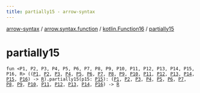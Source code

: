 ```yaml
---
title: partially15 - arrow-syntax
---
```


[arrow-syntax](../../index.html) / [arrow.syntax.function](../index.html) / [kotlin.Function16](index.html) / [partially15](./partially15.html)

# partially15

`fun <P1, P2, P3, P4, P5, P6, P7, P8, P9, P10, P11, P12, P13, P14, P15, P16, R> ((`[`P1`](partially15.html#P1)`, `[`P2`](partially15.html#P2)`, `[`P3`](partially15.html#P3)`, `[`P4`](partially15.html#P4)`, `[`P5`](partially15.html#P5)`, `[`P6`](partially15.html#P6)`, `[`P7`](partially15.html#P7)`, `[`P8`](partially15.html#P8)`, `[`P9`](partially15.html#P9)`, `[`P10`](partially15.html#P10)`, `[`P11`](partially15.html#P11)`, `[`P12`](partially15.html#P12)`, `[`P13`](partially15.html#P13)`, `[`P14`](partially15.html#P14)`, `[`P15`](partially15.html#P15)`, `[`P16`](partially15.html#P16)`) -> `[`R`](partially15.html#R)`).partially15(p15: `[`P15`](partially15.html#P15)`): (`[`P1`](partially15.html#P1)`, `[`P2`](partially15.html#P2)`, `[`P3`](partially15.html#P3)`, `[`P4`](partially15.html#P4)`, `[`P5`](partially15.html#P5)`, `[`P6`](partially15.html#P6)`, `[`P7`](partially15.html#P7)`, `[`P8`](partially15.html#P8)`, `[`P9`](partially15.html#P9)`, `[`P10`](partially15.html#P10)`, `[`P11`](partially15.html#P11)`, `[`P12`](partially15.html#P12)`, `[`P13`](partially15.html#P13)`, `[`P14`](partially15.html#P14)`, `[`P16`](partially15.html#P16)`) -> `[`R`](partially15.html#R)